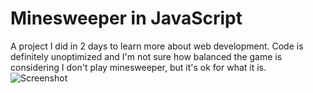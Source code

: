 # Minesweeper in JavaScript
A project I did in 2 days to learn more about web development. Code is definitely unoptimized and I'm not sure how balanced the game is considering I don't play minesweeper, but it's ok for what it is.
![Screenshot](https://github.com/elijahreal/minesweeper-js/assets/144531718/b1282999-6aff-4b8c-8f6c-0648837f6c5a)
